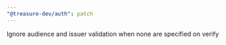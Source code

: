 ```yaml
---
"@treasure-dev/auth": patch
---
```


Ignore audience and issuer validation when none are specified on verify
